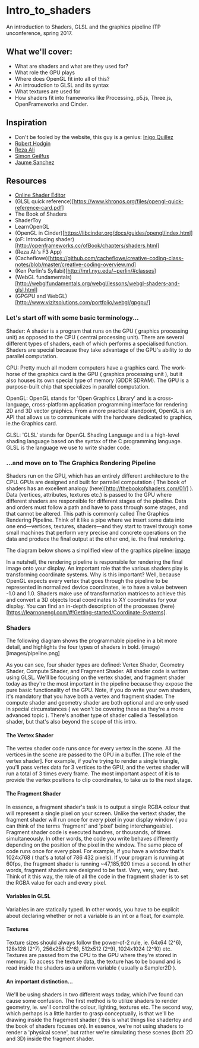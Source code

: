 # Intro_to_shaders
An introduction to Shaders, GLSL and the graphics pipeline ITP unconference, spring 2017. 

## What we'll cover:
- What are shaders and what are they used for?
- What role the GPU plays
- Where does OpenGL fit into all of this?
- An introudction to GLSL and its syntax
- What textures are used for
- How shaders fit into frameworks like Processing, p5.js, Three.js, OpenFrameworks and Cinder.

## Inspiration
 - Don't be fooled by the website, this guy is a genius: [Inigo Quillez](http://iquilezles.org/)
 - [Robert Hodgin](http://roberthodgin.com/)
 - [Reza Ali](http://www.syedrezaali.com/)
 - [Simon Geilfus](http://www.simongeilfus.com/)
 - [Jaume Sanchez](https://www.clicktorelease.com/)
 
## Resources
- [Online Shader Editor](http://editor.thebookofshaders.com/)
- (GLSL quick reference)[https://www.khronos.org/files/opengl-quick-reference-card.pdf]
- The Book of Shaders
- ShaderToy
- LearnOpenGL
- (OpenGL in Cinder)[https://libcinder.org/docs/guides/opengl/index.html]
- (oF: Introducing shader)[http://openframeworks.cc/ofBook/chapters/shaders.html]
- (Reza Ali's F3 App)
- (Cacheflowe)[https://github.com/cacheflowe/creative-coding-class-notes/blob/master/creative-coding-overview.md]
- (Ken Perlin's Syllabi)[http://mrl.nyu.edu/~perlin/#classes]
- (WebGL fundamentals)[http://webglfundamentals.org/webgl/lessons/webgl-shaders-and-glsl.html]
- (GPGPU and WebGL)[http://www.vizitsolutions.com/portfolio/webgl/gpgpu/]


### Let's start off with some basic terminology...

Shader:
A shader is a program that runs on the GPU ( graphics processing unit) as opposed to the CPU ( central processing unit).  There are several different types of shaders, each of which performs a specialised function.  Shaders are special because they take advantage of the GPU's ability to do parallel computation.

GPU:
Pretty much all modern computers have a graphics card.  The work-horse of the graphics card is the GPU ( graphics processing unit ), but it also houses its own special type of memory (GDDR SDRAM).  The GPU is a purpose-built chip that specializes in parallel computation.

OpenGL:
OpenGL stands for 'Open Graphics Library' and is a cross-language, cross-platform application programming interface for rendering 2D and 3D vector graphics. From a more practical standpoint, OpenGL is an API that allows us to communicate with the hardware dedicated to graphics, ie.the Graphics card.

GLSL:
'GLSL' stands for OpenGL Shading Language and is a high-level shading language based on the syntax of the C programming language.  GLSL is the language we use to write shader code.

### ...and move on to The Graphics Rendering Pipeline
Shaders run on the GPU, which has an entirely different architecture to the CPU.  GPUs are designed and built for parrallel computation ( The book of shaders has an excellent analogy (here)[http://thebookofshaders.com/01/] ).
Data (vertices, attributes, textures etc.) is passed to the GPU where different shaders are responsible for different stages of the pipeline. Data and orders must follow a path and have to pass through some stages, and that cannot be altered. This path is commonly called The Graphics Rendering Pipeline. Think of it like a pipe where we insert some data into one end—vertices, textures, shaders—and they start to travel through some small machines that perform very precise and concrete operations on the data and produce the final output at the other end, ie. the final rendering.

The diagram below shows a simplified view of the graphics pipeline:
[image](http://romain.vergne.free.fr/teaching/IS/imgs03/pipeline-v4.png)

In a nutshell, the rendering pipeline is responsible for rendering the final image onto your display.  An important role that the various shaders play is transforming coordinate systems. Why is this important? Well, because OpenGL expects every vertex that goes through the pipeline to be represented in normalized device coordinates, ie to have a value between -1.0 and 1.0. Shaders make use of transformation matrices to achieve this and convert a 3D objects local coordinates to XY coordinates for your display.  You can find an in-depth description of the processes (here)[https://learnopengl.com/#!Getting-started/Coordinate-Systems].

### Shaders

The following diagram shows the programmable pipeline in a bit more detail, and highlights the four types of shaders in bold.
(image)[images/pipeline.png]

As you can see, four shader types are defined: Vertex Shader, Geometry Shader, Compute Shader, and Fragment Shader.  All shader code is written using GLSL.  We'll be focusing on the vertex shader, and fragment shader today as they're the most important in the pipeline because they expose the pure basic functionality of the GPU.  Note, if you do write your own shaders, it's mandatory that you have both a vertex and fragment shader.  The compute shader and geometry shader are both optional and are only used in special circumstances ( we won't be covering these as they're a more advanced topic ).  There's another type of shader called a Tessellation shader, but that's also beyond the scope of this intro.

#### The Vertex Shader
The vertex shader code runs once for every vertex in the scene. All the vertices in the scene are passed to the GPU in a buffer. [The role of the vertex shader]. For example, if you're trying to render a single triangle, you'll pass vertex data for 3 vertices to the GPU, and the vertex shader will run a total of 3 times every frame. The most important aspect of it is to provide the vertex positions to clip coordinates, to take us to the next stage.

#### The Fragment Shader
In essence, a fragment shader's task is to output a single RGBA colour that will represent a single pixel on your screen.  Unlike the vertext shader, the fragment shader will run once for every pixel in your display window ( you can think of the terms 'fragment' and 'pixel' being interchangeable). Fragment shader code is executed hundres, or thousands, of times simultaneously. In other words, the code you write behaves differently depending on the position of the pixel in the window. The same piece of code runs once for every pixel.  For example, if you have a window that's 1024x768 ( that's a total of 786 432 pixels). If your program is running at 60fps, the fragment shader is running ~47,185,920 times a second. In other words, fragment shaders are designed to be fast. Very, very, very fast.  Think of it this way, the role of all the code in the fragment shader is to set the RGBA value for each and every pixel.


#### Variables in GLSL
Variables in are statically typed. In other words, you have to be explicit about declaring whether or not a variable is an int or a float, for example.


#### Textures
Texture sizes should always follow the power-of-2 rule, ie. 64x64 (2^6), 128x128 (2^7), 256x256 (2^8), 512x512 (2^9), 1024x1024 (2^10) etc.  Textures are passed from the CPU to the GPU where they're stored in memory. To access the texture data, the texture has to be bound and is read inside the shaders as a uniform variable ( usually a Sampler2D ).

#### An important distinction...
We'll be using shaders in two different ways today, which I've found can cause some confusion.  The first method is to utilize shaders to render geometry, ie. we'll control the colour, lighting, textures etc.  The second way, which perhaps is a little harder to grasp conceptually, is that we'll be drawing inside the fragement shader ( this is what things like shadertoy and the book of shaders focuses on).  In essence, we're not using shaders to render a 'physical scene', but rather we're simulating these scenes (both 2D and 3D) inside the fragment shader.

